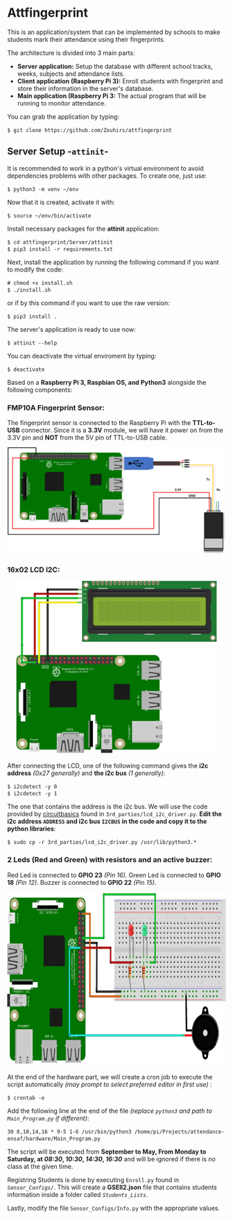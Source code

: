 # Attfingerprint
This is an application/system that can be implemented by schools to make students mark their attendance using their fingerprints.

The architecture is divided into 3 main parts:
- **Server application:** Setup the database with different school tracks, weeks, subjects and attendance lists.
- **Client application (Raspberry Pi 3):** Enroll students with fingerprint and store their information in the server's database.
- **Main application (Raspberry Pi 3:** The actual program that will be running to monitor attendance.

You can grab the application by typing:
```
$ git clone https://github.com/Zouhirs/attfingerprint
```

## Server Setup -`attinit`-
It is recommended to work in a python's virtual environment to avoid dependencies problems with other packages.
To create one, just use:
```Linux
$ python3 -m venv ~/env
```
Now that it is created, activate it with:
```Linux
$ source ~/env/bin/activate
```
Install necessary packages for the **attinit** application:
```Linux
$ cd attfingerprint/Server/attinit
$ pip3 install -r requirements.txt
```
Next, install the application by running the following command if you want to modify the code:
```Linux
# chmod +x install.sh
$ ./install.sh
```
or if by this command if you want to use the raw version:
```Linux
$ pip3 install .
```
The server's application is ready to use now:
```Linux
$ attinit --help
```
You can deactivate the virtual enviroment by typing:
```Linux
$ deactivate
```
Based on a **Raspberry Pi 3, Raspbian OS, and Python3** alongside the following components:

### FMP10A Fingerprint Sensor:
The fingerprint sensor is connected to the Raspberry Pi with the **TTL-to-USB** connector. Since it is a **3.3V** module, we will have it power on from the 3.3V pin and **NOT** from the 5V pin of TTL-to-USB cable.

<p align="center">
<img src="img/img01.png" width="700">
</p>

### 16x02 LCD I2C:

<p align="center">
<img src="img/img02.png" height="400">
</p>

After connecting the LCD, one of the following command gives the **i2c address** *(0x27 generally)* and **the i2c bus** *(1 generally)*:
```Linux
$ i2cdetect -y 0
$ i2cdetect -y 1
```
The one that contains the address is the i2c bus.
We will use the code provided by [circuitbasics](https://www.circuitbasics.com/raspberry-pi-i2c-lcd-set-up-and-programming/) found in `3rd_parties/lcd_i2c_driver.py`. **Edit the i2c address `ADDRESS` and i2c bus `I2CBUS` in the code and copy it to the python libraries**:
```Linux
$ sudo cp -r 3rd_parties/lcd_i2c_driver.py /usr/lib/python3.*
```
### 2 Leds (Red and Green) with resistors and an active buzzer:
Red Led is connected to **GPIO 23** *(Pin 16)*.
Green Led is connected to **GPIO 18** *(Pin 12)*.
Buzzer is connected to **GPIO 22** *(Pin 15)*.

<p align="center">
<img src="img/img03.png" height="400">
</p>

At the end of the hardware part, we will create a cron job to execute the script automatically *(may prompt to select preferred editor in first use)* :
```Linux
$ crontab -e
```
Add the following line at the end of the file *(replace `python3` and path to `Main_Program.py` if different)*:
```Linux
30 8,10,14,16 * 9-5 1-6 /usr/bin/python3 /home/pi/Projects/attendance-ensaf/hardware/Main_Program.py
```
The script will be executed from **September to May, From Monday to Saturday, at *08:30*, *10:30*, *14:30*, *16:30*** and will be ignored if there is no class at the given time. 

Registring Students is done by executing `Enroll.py` found in *`Sensor_Configs/`*. This will create a **GSEII2.json** file that contains students information inside a folder called *`Students_Lists`*.

Lastly, modify the file `Sensor_Configs/Info.py` with the appropriate values.
